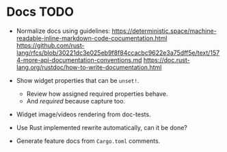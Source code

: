 # Docs TODO

* Normalize docs using guidelines: 
  https://deterministic.space/machine-readable-inline-markdown-code-cocumentation.html
  https://github.com/rust-lang/rfcs/blob/30221dc3e025eb9f8f84ccacbc9622e3a75dff5e/text/1574-more-api-documentation-conventions.md
  https://doc.rust-lang.org/rustdoc/how-to-write-documentation.html

* Show widget properties that can be `unset!`.
  - Review how assigned required properties behave.
  - And *required* because capture too.

* Widget image/videos rendering from doc-tests.
* Use Rust implemented rewrite automatically, can it be done?
* Generate feature docs from `Cargo.toml` comments.